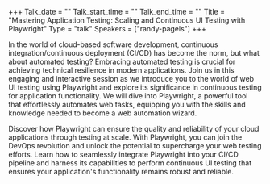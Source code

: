+++
Talk_date = ""
Talk_start_time = ""
Talk_end_time = ""
Title = "Mastering Application Testing: Scaling and Continuous UI Testing with Playwright"
Type = "talk"
Speakers = ["randy-pagels"]
+++


In the world of cloud-based software development, continuous integration/continuous deployment (CI/CD) has become the norm, but what about automated testing? Embracing automated testing is crucial for achieving technical resilience in modern applications. Join us in this engaging and interactive session as we introduce you to the world of web UI testing using Playwright and explore its significance in continuous testing for application functionality. We will dive into Playwright, a powerful tool that effortlessly automates web tasks, equipping you with the skills and knowledge needed to become a web automation wizard.

Discover how Playwright can ensure the quality and reliability of your cloud applications through testing at scale. With Playwright, you can join the DevOps revolution and unlock the potential to supercharge your web testing efforts. Learn how to seamlessly integrate Playwright into your CI/CD pipeline and harness its capabilities to perform continuous UI testing that ensures your application's functionality remains robust and reliable.
